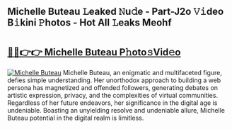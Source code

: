 ## Michelle Buteau 𝙻eaked 𝙽u𝚍e - Part-J2o 𝚅𝚒deo B𝚒kini 𝙿hotos - Hot All 𝙻eaks Meohf

# <h2><a href="http://ld4kdp.urlbe.top/?page=Michelle+Buteau">🔗🔗👉👉 Michelle Buteau P𝚑oto𝚜Vid𝚎o</a></h2>

[![Michelle Buteau](https://i.imgur.com/eBuTRDB.gif)](http://ld4kdp.urlbe.top/?page=Michelle+Buteau)
Michelle Buteau, an enigmatic and multifaceted figure, defies simple understanding. Her unorthodox approach to building a web persona has magnetized and offended followers, generating debates on artistic expression, privacy, and the complexities of virtual communities. Regardless of her future endeavors, her significance in the digital age is undeniable. Boasting an unyielding resolve and undeniable allure, Michelle Buteau potential in the digital realm is limitless.
